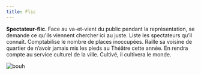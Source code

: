 ```yaml
---
title: Flic
---
```


**Spectateur-flic**. Face au va-et-vient du public pendant la représentation, se demande ce qu'ils viennent chercher ici au juste. Liste les spectateurs qu’il connaît. Comptabilise le nombre de places inoccupées. Raille sa voisine de quartier de n’avoir jamais mis les pieds au Théâtre cette année. En rendra compte au service culturel de la ville. Cultivé, il cultivera le monde.

 ![bouh](/content/images/04.png)